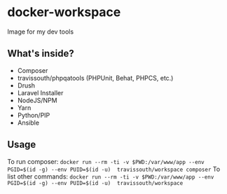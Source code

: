 # docker-workspace
Image for my dev tools

## What's inside?
 - Composer
 - travissouth/phpqatools (PHPUnit, Behat, PHPCS, etc.)
 - Drush
 - Laravel Installer
 - NodeJS/NPM
 - Yarn
 - Python/PIP
 - Ansible

## Usage
To run composer:
    `docker run --rm -ti -v $PWD:/var/www/app --env PGID=$(id -g) --env PUID=$(id -u)  travissouth/workspace composer`
To list other commands:
    `docker run --rm -ti -v $PWD:/var/www/app --env PGID=$(id -g) --env PUID=$(id -u)  travissouth/workspace`

